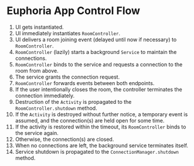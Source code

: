 # Euphoria App Control Flow

1.  UI gets instantiated.
2.  UI immediately instantiates `RoomController`.
3.  UI delivers a room joining event (delayed until now if necessary) to `RoomController`.
4.  `RoomController` (lazily) starts a background `Service` to maintain the connections.
5.  `RoomController` binds to the service and requests a connection to the room from above.
6.  The service grants the connection request.
7.  `RoomController` forwards events between both endpoints.
8.  If the user intentionally closes the room, the controller terminates the connection immediately.
9.  Destruction of the `Activity` is propagated to the `RoomController.shutdown` method.
10. If the `Activity` is destroyed without further notice, a temporary event is assumed, and the connection(s) are
    held open for some time.
11. If the activity is restored within the timeout, its `RoomController` binds to the service again.
12. Otherwise, the connection(s) are closed.
13. When no connections are left, the background service terminates itself.
14. Service shutdown is propagated to the `ConnectionManager.shutdown` method.
